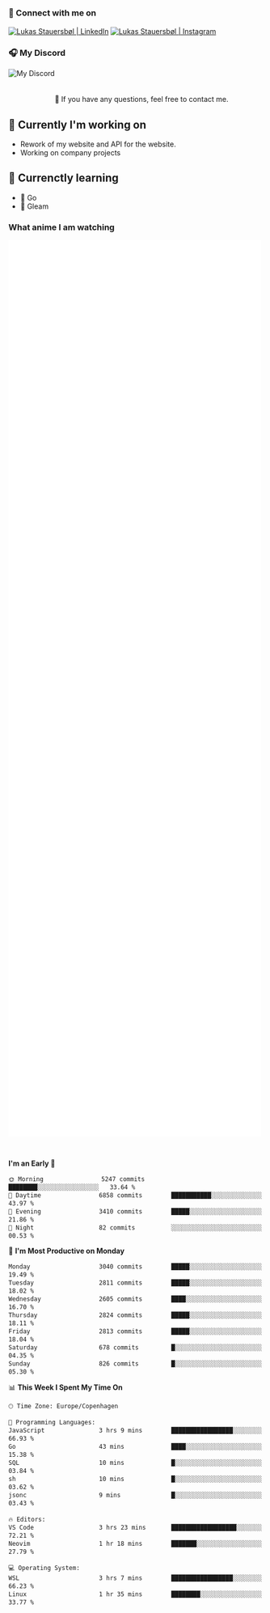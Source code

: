 ### 🔗 Connect with me on
<a href="https://www.instagram.com/lukas_stauersbol" target="_blank"><img align="center" src="https://raw.githubusercontent.com/stauersbol/stauersbol/main/images/instagram.svg" alt="Lukas Stauersbøl | LinkedIn" width="30px"/></a>
<a href="https://www.linkedin.com/in/lukas-stauersbol/" target="_blank"><img align="center" src="https://raw.githubusercontent.com/stauersbol/stauersbol/main/images/linkedin.svg" alt="Lukas Stauersbøl | Instagram" width="30px"/></a>

<p align="center">
 <h3>🎧 My Discord</h3>
 <img align="left" height="55px" src="https://discord.c99.nl/widget/theme-2/147806323323568128.png" alt="My Discord" />
</p>

<br/>
<br/>
<br/>
💬 If you have any questions, feel free to contact me.

## 🔭 Currently I'm working on
- Rework of my website and API for the website.
- Working on company projects
 
## 🌱 Currenctly learning
- 💙 Go
- 💜 Gleam

### What anime I am watching
<a href="https://anilist.co/user/slashiy/" align="center"><img align="center" width="500px" src="metrics.plugin.personal.anilist.svg" /></a>

<br/>

<!--START_SECTION:waka-->
**I'm an Early 🐤** 

```text
🌞 Morning                5247 commits        ████████░░░░░░░░░░░░░░░░░   33.64 % 
🌆 Daytime                6858 commits        ███████████░░░░░░░░░░░░░░   43.97 % 
🌃 Evening                3410 commits        █████░░░░░░░░░░░░░░░░░░░░   21.86 % 
🌙 Night                  82 commits          ░░░░░░░░░░░░░░░░░░░░░░░░░   00.53 % 
```
📅 **I'm Most Productive on Monday** 

```text
Monday                   3040 commits        █████░░░░░░░░░░░░░░░░░░░░   19.49 % 
Tuesday                  2811 commits        █████░░░░░░░░░░░░░░░░░░░░   18.02 % 
Wednesday                2605 commits        ████░░░░░░░░░░░░░░░░░░░░░   16.70 % 
Thursday                 2824 commits        █████░░░░░░░░░░░░░░░░░░░░   18.11 % 
Friday                   2813 commits        █████░░░░░░░░░░░░░░░░░░░░   18.04 % 
Saturday                 678 commits         █░░░░░░░░░░░░░░░░░░░░░░░░   04.35 % 
Sunday                   826 commits         █░░░░░░░░░░░░░░░░░░░░░░░░   05.30 % 
```


📊 **This Week I Spent My Time On** 

```text
🕑︎ Time Zone: Europe/Copenhagen

💬 Programming Languages: 
JavaScript               3 hrs 9 mins        █████████████████░░░░░░░░   66.93 % 
Go                       43 mins             ████░░░░░░░░░░░░░░░░░░░░░   15.38 % 
SQL                      10 mins             █░░░░░░░░░░░░░░░░░░░░░░░░   03.84 % 
sh                       10 mins             █░░░░░░░░░░░░░░░░░░░░░░░░   03.62 % 
jsonc                    9 mins              █░░░░░░░░░░░░░░░░░░░░░░░░   03.43 % 

🔥 Editors: 
VS Code                  3 hrs 23 mins       ██████████████████░░░░░░░   72.21 % 
Neovim                   1 hr 18 mins        ███████░░░░░░░░░░░░░░░░░░   27.79 % 

💻 Operating System: 
WSL                      3 hrs 7 mins        █████████████████░░░░░░░░   66.23 % 
Linux                    1 hr 35 mins        ████████░░░░░░░░░░░░░░░░░   33.77 % 
```


<!--END_SECTION:waka-->
